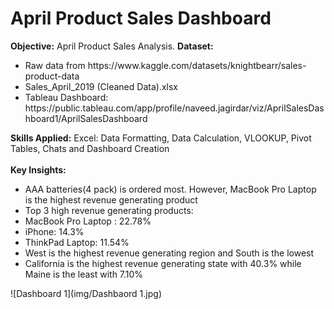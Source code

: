 # April Product Sales Dashboard 
<strong>Objective:</strong> 
April Product Sales Analysis. 
<strong>Dataset:</strong>
<ul><li>Raw data from https://www.kaggle.com/datasets/knightbearr/sales-product-data</li>
<li>Sales_April_2019 (Cleaned Data).xlsx</li>
<li>Tableau Dashboard: https://public.tableau.com/app/profile/naveed.jagirdar/viz/AprilSalesDashboard1/AprilSalesDashboard</li>
</ul>
<strong>Skills Applied:</strong> Excel: Data Formatting, Data Calculation, VLOOKUP, Pivot Tables, Chats and Dashboard Creation </br>
</br>
<strong>Key Insights:</strong> 
<ul>
<li> AAA batteries(4 pack) is ordered most. However, MacBook Pro Laptop is the highest revenue generating product </li>
<li> Top 3 high revenue generating products:
<li>MacBook Pro Laptop : 22.78%</li>
<li>iPhone: 14.3%</li>
<li>ThinkPad Laptop: 11.54%</li> </li>
<li>West is the highest revenue generating region and South is the lowest </li>
<li> California is the highest revenue generating state with 40.3% while Maine is the least with 7.10%</li>
</ul>
![Dashboard 1](img/Dashbaord 1.jpg)




